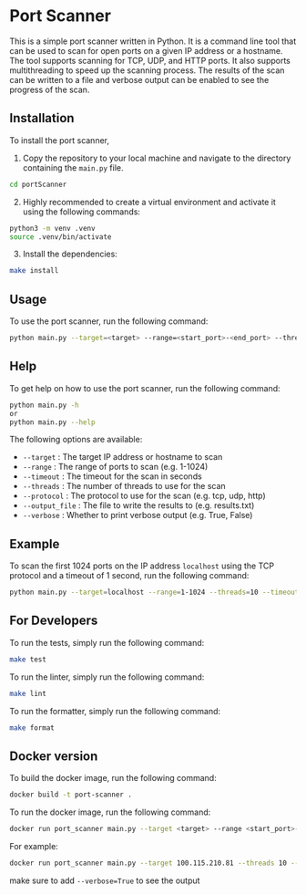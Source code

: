 # Port Scanner

This is a simple port scanner written in Python. It is a command line tool that can be used to scan for open ports on a given IP address or a hostname. The tool supports scanning for TCP, UDP, and HTTP ports. It also supports multithreading to speed up the scanning process. The results of the scan can be written to a file and verbose output can be enabled to see the progress of the scan.

## Installation

To install the port scanner,

1. Copy the repository to your local machine and navigate to the directory containing the `main.py` file.
```bash
cd portScanner
```

2. Highly recommended to create a virtual environment and activate it using the following commands:
```bash
python3 -m venv .venv
source .venv/bin/activate
```
3. Install the dependencies:

```bash
make install
```

## Usage

To use the port scanner, run the following command:

```bash
python main.py --target=<target> --range=<start_port>-<end_port> --threads=<number_of_threads> --timeout=<timeout> --protocol=<protocol> --output_file=<output_file> --verbose=<verbose>
```

## Help

To get help on how to use the port scanner, run the following command:

```bash
python main.py -h
or 
python main.py --help
```

The following options are available:

- `--target` : The target IP address or hostname to scan
- `--range` : The range of ports to scan (e.g. 1-1024)
- `--timeout` : The timeout for the scan in seconds
- `--threads` : The number of threads to use for the scan
- `--protocol` : The protocol to use for the scan (e.g. tcp, udp, http)
- `--output_file` : The file to write the results to (e.g. results.txt)
- `--verbose` : Whether to print verbose output (e.g. True, False)

## Example

To scan the first 1024 ports on the IP address `localhost` using the TCP protocol and a timeout of 1 second, run the following command:

```bash
python main.py --target=localhost --range=1-1024 --threads=10 --timeout=1 --protocol=tcp --output_file=results.txt --verbose=True
```

## For Developers

To run the tests, simply run the following command:

```bash
make test
```

To run the linter, simply run the following command:

```bash
make lint
```

To run the formatter, simply run the following command:

```bash
make format
```

## Docker version

To build the docker image, run the following command:

```bash
docker build -t port-scanner .
```

To run the docker image, run the following command:

```bash
docker run port_scanner main.py --target <target> --range <start_port>-<end_port> --threads <number_of_threads> --timeout <timeout> --protocol <protocol> --output_file <output_file> --verbose <verbose>
```

For example:

```bash
docker run port_scanner main.py --target 100.115.210.81 --threads 10 --range 1-100 --verbose true
```
make sure to add `--verbose=True` to see the output

